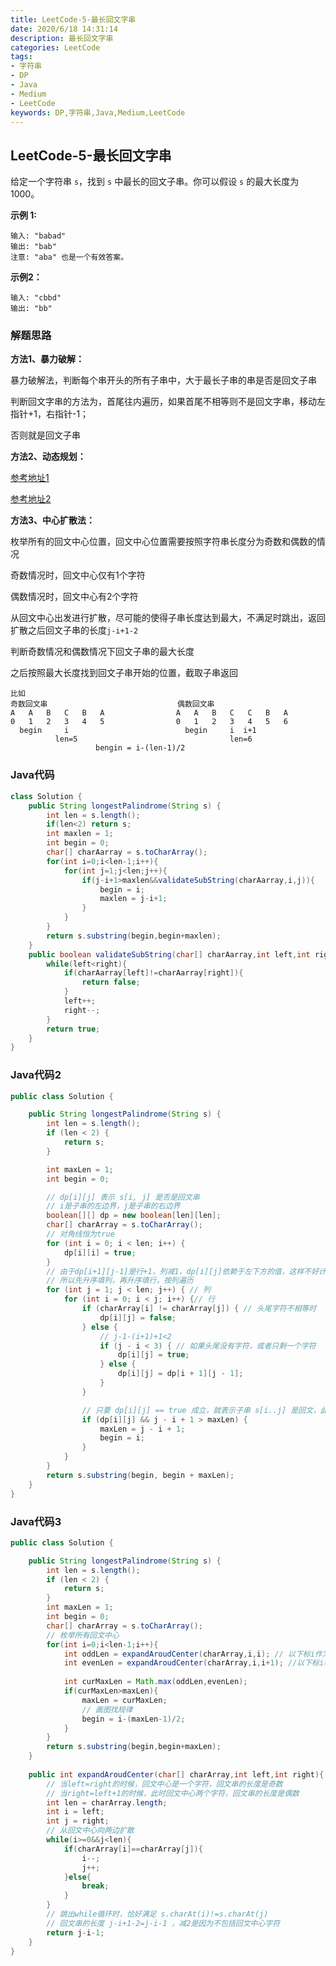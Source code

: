 ```yaml
---
title: LeetCode-5-最长回文字串
date: 2020/6/18 14:31:14
description: 最长回文字串
categories: LeetCode
tags: 
- 字符串
- DP
- Java
- Medium
- LeetCode
keywords: DP,字符串,Java,Medium,LeetCode
---
```


## LeetCode-5-最长回文字串

给定一个字符串 `s`，找到 `s` 中最长的回文子串。你可以假设 `s` 的最大长度为 1000。

 <!--more-->

**示例 1:**

```
输入: "babad"
输出: "bab"
注意: "aba" 也是一个有效答案。
```

**示例2：**

```
输入: "cbbd"
输出: "bb"
```

### 解题思路

**方法1、暴力破解：**

暴力破解法，判断每个串开头的所有子串中，大于最长子串的串是否是回文子串

判断回文字串的方法为，首尾往内遍历，如果首尾不相等则不是回文字串，移动左指针+1，右指针-1；

否则就是回文子串

**方法2、动态规划：**

[参考地址1](https://leetcode-cn.com/problems/longest-palindromic-substring/solution/zhong-xin-kuo-san-dong-tai-gui-hua-by-liweiwei1419/)

[参考地址2](https://leetcode-cn.com/problems/longest-palindromic-substring/solution/zui-chang-hui-wen-zi-chuan-by-leetcode-solution/)

**方法3、中心扩散法：**

枚举所有的回文中心位置，回文中心位置需要按照字符串长度分为奇数和偶数的情况

奇数情况时，回文中心仅有1个字符

偶数情况时，回文中心有2个字符

从回文中心出发进行扩散，尽可能的使得子串长度达到最大，不满足时跳出，返回扩散之后回文子串的长度`j-i+1-2`

判断奇数情况和偶数情况下回文子串的最大长度

之后按照最大长度找到回文子串开始的位置，截取子串返回

```          
比如
奇数回文串                             偶数回文串
A   A   B   C   B   A                A   A   B   C   C   B   A
0   1   2   3   4   5                0   1   2   3   4   5   6
  begin     i                          begin     i  i+1
          len=5                                  len=6
                   bengin = i-(len-1)/2
```

### Java代码

```java
class Solution {
    public String longestPalindrome(String s) {
        int len = s.length();
        if(len<2) return s;
        int maxlen = 1;
        int begin = 0;
        char[] charAarray = s.toCharArray();
        for(int i=0;i<len-1;i++){
            for(int j=1;j<len;j++){
                if(j-i+1>maxlen&&validateSubString(charAarray,i,j)){
                    begin = i;
                    maxlen = j-i+1;
                }
            }
        }
        return s.substring(begin,begin+maxlen);
    }
    public boolean validateSubString(char[] charAarray,int left,int right){
        while(left<right){
            if(charAarray[left]!=charAarray[right]){
                return false;
            }
            left++;
            right--;
        }
        return true;
    }
}
```

### Java代码2

```java
public class Solution {

    public String longestPalindrome(String s) {
        int len = s.length();
        if (len < 2) {
            return s;
        }

        int maxLen = 1;
        int begin = 0;

        // dp[i][j] 表示 s[i, j] 是否是回文串
        // i是子串的左边界，j是子串的右边界
        boolean[][] dp = new boolean[len][len];
        char[] charArray = s.toCharArray();
		// 对角线恒为true
        for (int i = 0; i < len; i++) {
            dp[i][i] = true;
        }
        // 由于dp[i+1][j-1]是行+1，列减1，dp[i][j]依赖于左下方的值，这样不好计算
        // 所以先升序填列，再升序填行，按列遍历
        for (int j = 1; j < len; j++) { // 列
            for (int i = 0; i < j; i++) {// 行
                if (charArray[i] != charArray[j]) { // 头尾字符不相等时
                    dp[i][j] = false;
                } else {
                    // j-1-(i+1)+1<2
                    if (j - i < 3) { // 如果头尾没有字符，或者只剩一个字符
                        dp[i][j] = true;
                    } else {
                        dp[i][j] = dp[i + 1][j - 1];
                    }
                }

                // 只要 dp[i][j] == true 成立，就表示子串 s[i..j] 是回文，此时记录回文长度和起始位置
                if (dp[i][j] && j - i + 1 > maxLen) {
                    maxLen = j - i + 1;
                    begin = i;
                }
            }
        }
        return s.substring(begin, begin + maxLen);
    }
}

```

### Java代码3

```java
public class Solution {

    public String longestPalindrome(String s) {
        int len = s.length();
        if (len < 2) {
            return s;
        }
        int maxLen = 1;
        int begin = 0;
        char[] charArray = s.toCharArray();
        // 枚举所有回文中心
        for(int i=0;i<len-1;i++){
            int oddLen = expandAroudCenter(charArray,i,i); // 以下标i作为回文中心
            int evenLen = expandAroudCenter(charArray,i,i+1); //以下标i和i+1作为回文中心
            
            int curMaxLen = Math.max(oddLen,evenLen);
            if(curMaxLen>maxLen){
                maxLen = curMaxLen;
                // 画图找规律
                begin = i-(maxLen-1)/2;
            }
        }
        return s.substring(begin,begin+maxLen);
	}
    
    public int expandAroudCenter(char[] charArray,int left,int right){
        // 当left=right的时候，回文中心是一个字符，回文串的长度是奇数
        // 当right=left+1的时候，此时回文中心两个字符，回文串的长度是偶数
        int len = charArray.length;
        int i = left;
        int j = right;
        // 从回文中心向两边扩散
        while(i>=0&&j<len){
            if(charArray[i]==charArray[j]){
                i--;
                j++;
            }else{
                break;
            }
        }
        // 跳出while循环时，恰好满足 s.charAt(i)!=s.charAt(j)
        // 回文串的长度 j-i+1-2=j-i-1 ，减2是因为不包括回文中心字符
        return j-i-1;
    }
}
```

